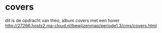 # covers
dit is de opdracht van theo, album covers met een hover
http://27266.hosts2.ma-cloud.nl/bewijzenmap/periode1.3/cms/covers.html
